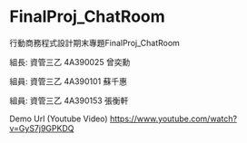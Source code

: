# FinalProj_ChatRoom
行動商務程式設計期末專題FinalProj_ChatRoom

組長: 資管三乙 4A390025 曾奕勳

組員: 資管三乙 4A390101 蘇千惠

組員: 資管三乙 4A390153 張衡軒


Demo Url (Youtube Video)
https://www.youtube.com/watch?v=GyS7j9GPKDQ
